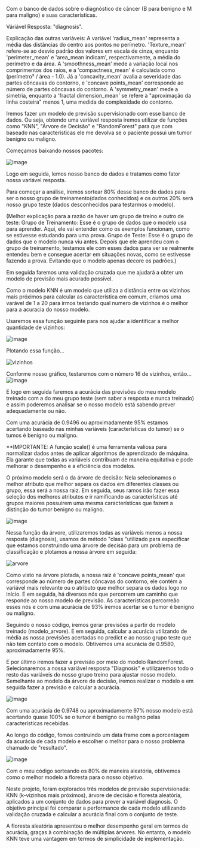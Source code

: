 Com o banco de dados sobre o diagnóstico de câncer (B para benigno e M para maligno) e suas características.

Váriável Resposta: "diagnosis".

Explicação das outras variáveis:
A variável 'radius_mean' representa a média das distâncias do centro aos pontos no perímetro. 'Texture_mean' refere-se ao desvio padrão dos valores em escala de cinza, enquanto 'perimeter_mean' e 'area_mean indicam', respectivamente, a média do perímetro e da área. A 'smoothness_mean' mede a variação local nos comprimentos dos raios, e a 'compactness_mean' é calculada como (perímetro² / área - 1.0). Já a 'concavity_mean' avalia a severidade das partes côncavas do contorno, e 'concave points_mean' corresponde ao número de partes côncavas do contorno. A 'symmetry_mean' mede a simetria, enquanto a 'fractal dimension_mean' se refere à "aproximação da linha costeira" menos 1, uma medida de complexidade do contorno.

Iremos fazer um modelo de previsão supervisionado com esse banco de dados. Ou seja, obtendo uma variável resposta iremos utilizar de funções como "KNN", "Árvore de Decisão" e "RandomForest" para que com baseado nas características ele me devolva se o paciente possui um tumor benigno ou maligno. 

Começamos baixando nossos pacotes:

![image](https://github.com/user-attachments/assets/8688e866-4447-4cf0-a82e-84b641ca7136)

Logo em seguida, lemos nosso banco de dados e tratamos como fator nossa variável resposta. 

Para começar a análise, iremos sortear 80% desse banco de dados para ser o nosso grupo de treinamento(dados conhecidos) e os outros 20% será nosso grupo teste (dados desconhecidos para testarmos o modelo). 

(Melhor explicação para a razão de haver um grupo de treino e outro de teste: 
Grupo de Treinamento:
Esse é o grupo de dados que o modelo usa para aprender. Aqui, ele vai entender como os exemplos funcionam, como se estivesse estudando para uma prova.
Grupo de Teste:
Esse é o grupo de dados que o modelo nunca viu antes. Depois que ele aprendeu com o grupo de treinamento, testamos ele com esses dados para ver se realmente entendeu bem e consegue acertar em situações novas, como se estivesse fazendo a prova.
Evitando que o modelo apenas decore os padrões.)

Em seguida faremos uma validação cruzada que me ajudará a obter um modelo de previsão mais acurado possível. 

Como o modelo KNN é um modelo que utiliza a distância entre os vizinhos mais próximos para calcular as característica em comum, criamos uma varável de 1 a 20 para irmos testando qual numero de vizinhos é o melhor para a acuracia do nosso modelo.

Usaremos essa função seguinte para nos ajudar a identificar a melhor quantidade de vizinhos:

![image](https://github.com/user-attachments/assets/8248881f-7c3f-47cc-8e05-c46e49e8b67e)

Plotando essa função...

![vizinhos](https://github.com/user-attachments/assets/742c67c2-367f-4da0-b130-671212813282)

Conforme nosso gráfico, testaremos com o número 16 de vizinhos, então...
![image](https://github.com/user-attachments/assets/cad41759-fe48-4d9b-b904-ca14bbdb1b3c)

E logo em seguida faremos a acurácia das previsões do meu modelo treinado com a do meu grupo teste (sem saber a resposta e nunca treinado) e assim poderemos analisar se o nosso modelo está sabendo prever adequadamente ou não.

Com uma acurácia de 0.9496 ou aproximadamente 95% estamos acertando baseado nas minhas variáveis (características do tumor) se o tumos é benigno ou maligno.

**IMPORTANTE: A função scale() é uma ferramenta valiosa para normalizar dados antes de aplicar algoritmos de aprendizado de máquina. Ela garante que todas as variáveis contribuam de maneira equitativa e pode melhorar o desempenho e a eficiência dos modelos.


O próximo modelo será o da árvore de decisão: 
Nela selecionamos o melhor atributo que melhor separa os dados em diferentes classes ou grupo, essa será a nossa raiz.
Em seguida, seus ramos irão fazer essa seleção dos melhores atributos e ir ramificando as características até grupos maiores possuirem uma mesma características que fazem a distinção do tumor benigno ou maligno.

![image](https://github.com/user-attachments/assets/6c23111e-3e7a-4058-9f48-efeed20be46c)

Nessa função da árvore, utilizaremos todas as variáveis menos a nossa resposta (diagnosis), usamos de método "class "utilizado para especificar que estamos construindo uma árvore de decisão para um problema de classificação e plotamos a nossa árvore em seguida:

![arvore](https://github.com/user-attachments/assets/9dd44043-678a-4f6a-9132-8b34ffbaef2f)

Como visto na árvore plotada, a nossa raiz é 'concave points_mean' que corresponde ao número de partes côncavas do contorno, ele contém a variável mais relevante ou o atributo que melhor separa os dados logo no início. E em seguida, há diversos nós que percorrem um caminho que responde ao nosso modelo de previsão. As características percorreão esses nós e com uma acurácia de 93% iremos acertar se o tumor é benigno ou maligno.

Seguindo o nosso código, iremos gerar previsões a partir do modelo treinado (modelo_arvore). 
E em seguida, calcular a acurácia utilizando de média as nossa previsões acertadas no predict e ao nosso grupo teste que não tem contato com o modelo.
Obtivemos uma acurácia de 0.9580, aproximadamente 95%.

E por último iremos fazer a previsão por meio do modelo RandomForest.
Selecionaremos a nossa variável resposta "Diagnosis" e utilizaremos todo o resto das variáveis do nosso grupo treino para ajustar nosso modelo.
Semelhante ao modelo da árvore de decisão, iremos realizar o modelo e em seguida fazer a previsão e calcular a acurácia. 

![image](https://github.com/user-attachments/assets/2beab045-caeb-4876-8f29-1138b5172610)

Com uma acurácia de 0.9748 ou aproximadamente 97% nosso modelo está acertando quase 100% se o tumor é benigno ou maligno pelas características recebidas. 

Ao longo do código, fomos contruindo um data frame com a porcentagem da acurácia de cada modelo e escolher o melhor para o nosso problema chamado de "resultado".


![image](https://github.com/user-attachments/assets/4c4b8cf3-a844-4854-8ed7-989dab339c92)

Com o meu código sorteando os 80% de maneira aleatória, obtivemos como o melhor modelo a floresta para o nosso objetivo. 

Neste projeto, foram explorados três modelos de previsão supervisionada: KNN (k-vizinhos mais próximos), árvore de decisão e floresta aleatória, aplicados a um conjunto de dados para prever a variável diagnosis. O objetivo principal foi comparar a performance de cada modelo utilizando validação cruzada e calcular a acurácia final com o conjunto de teste.

A floresta aleatória apresentou o melhor desempenho geral em termos de acurácia, graças à combinação de múltiplas árvores. No entanto, o modelo KNN teve uma vantagem em termos de simplicidade de implementação.









